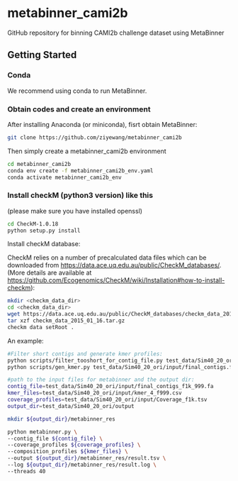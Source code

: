 # metabinner_cami2b
GitHub repository for binning CAMI2b challenge dataset using MetaBinner

## <a name="started"></a>Getting Started

### <a name="docker"></a>Conda

We recommend using conda to run MetaBinner.

### <a name="docker"></a>Obtain codes and create an environment
After installing Anaconda (or miniconda), fisrt obtain MetaBinner:

```sh
git clone https://github.com/ziyewang/metabinner_cami2b
```
Then simply create a metabinner_cami2b environment 

```sh
cd metabinner_cami2b
conda env create -f metabinner_cami2b_env.yaml
conda activate metabinner_cami2b_env
```

### <a name="docker"></a>Install checkM (python3 version) like this

(please make sure you have installed openssl)

```sh
cd CheckM-1.0.18
python setup.py install
```
Install checkM database:

CheckM relies on a number of precalculated data files which can be downloaded from https://data.ace.uq.edu.au/public/CheckM_databases/. (More details are available at https://github.com/Ecogenomics/CheckM/wiki/Installation#how-to-install-checkm):

```sh
mkdir <checkm_data_dir>
cd <checkm_data_dir>
wget https://data.ace.uq.edu.au/public/CheckM_databases/checkm_data_2015_01_16.tar.gz
tar xzf checkm_data_2015_01_16.tar.gz 
checkm data setRoot .
```

An example:
```sh
#Filter short contigs and generate kmer profiles:
python scripts/filter_tooshort_for_contig_file.py test_data/Sim40_20_ori/input/final_contigs.fa 999
python scripts/gen_kmer.py test_data/Sim40_20_ori/input/final_contigs.fa 999 4

#path to the input files for metabinner and the output dir:
contig_file=test_data/Sim40_20_ori/input/final_contigs_f1k_999.fa
kmer_files=test_data/Sim40_20_ori/input/kmer_4_f999.csv
coverage_profiles=test_data/Sim40_20_ori/input/Coverage_f1k.tsv
output_dir=test_data/Sim40_20_ori/output

mkdir ${output_dir}/metabinner_res

python metabinner.py \
--contig_file ${contig_file} \
--coverage_profiles ${coverage_profiles} \
--composition_profiles ${kmer_files} \
--output ${output_dir}/metabinner_res/result.tsv \
--log ${output_dir}/metabinner_res/result.log \
--threads 40
```

